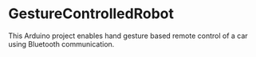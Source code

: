 # GestureControlledRobot
This Arduino project enables hand gesture based remote control of a car using Bluetooth communication.
